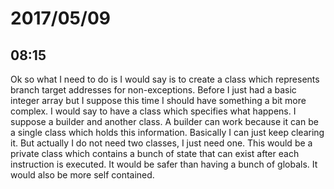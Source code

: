 # 2017/05/09

## 08:15

Ok so what I need to do is I would say is to create a class which represents
branch target addresses for non-exceptions. Before I just had a basic integer
array but I suppose this time I should have something a bit more complex. I
would say to have a class which specifies what happens. I suppose a builder
and another class. A builder can work because it can be a single class which
holds this information. Basically I can just keep clearing it. But actually I
do not need two classes, I just need one. This would be a private class which
contains a bunch of state that can exist after each instruction is executed.
It would be safer than having a bunch of globals. It would also be more self
contained.
